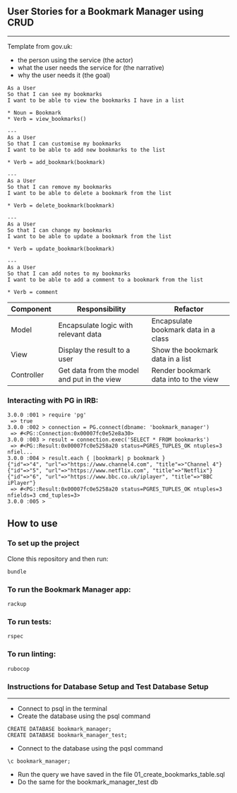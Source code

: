 ## User Stories for a Bookmark Manager using CRUD
---

Template from gov.uk:
* the person using the service (the actor)
* what the user needs the service for (the narrative)
* why the user needs it (the goal)


```
As a User
So that I can see my bookmarks
I want to be able to view the bookmarks I have in a list

* Noun = Bookmark
* Verb = view_bookmarks()

---
As a User
So that I can customise my bookmarks 
I want to be able to add new bookmarks to the list

* Verb = add_bookmark(bookmark)

---
As a User
So that I can remove my bookmarks
I want to be able to delete a bookmark from the list

* Verb = delete_bookmark(bookmark)

---
As a User
So that I can change my bookmarks
I want to be able to update a bookmark from the list

* Verb = update_bookmark(bookmark)

---
As a User
So that I can add notes to my bookmarks
I want to be able to add a comment to a bookmark from the list

* Verb = comment
```


| Component   | Responsibility                                | Refactor                                |
|------------ |---------------------------------------------  |---------------------------------------- |
| Model       | Encapsulate logic with relevant data          | Encapsulate bookmark data in a class    |
| View        | Display the result to a user                  | Show the bookmark data in a list        |
| Controller  | Get data from the model and put in the view   | Render bookmark data into to the view   |


### Interacting with PG in IRB:
```
3.0.0 :001 > require 'pg'
 => true 
3.0.0 :002 > connection = PG.connect(dbname: 'bookmark_manager')
 => #<PG::Connection:0x00007fc0e52e8a30> 
3.0.0 :003 > result = connection.exec('SELECT * FROM bookmarks')
 => #<PG::Result:0x00007fc0e5258a20 status=PGRES_TUPLES_OK ntuples=3 nfiel... 
3.0.0 :004 > result.each { |bookmark| p bookmark }
{"id"=>"4", "url"=>"https://www.channel4.com", "title"=>"Channel 4"}
{"id"=>"5", "url"=>"https://www.netflix.com", "title"=>"Netflix"}
{"id"=>"6", "url"=>"https://www.bbc.co.uk/iplayer", "title"=>"BBC iPlayer"}
 => #<PG::Result:0x00007fc0e5258a20 status=PGRES_TUPLES_OK ntuples=3 nfields=3 cmd_tuples=3> 
3.0.0 :005 > 
```

## How to use

### To set up the project

Clone this repository and then run:

```
bundle
```

### To run the Bookmark Manager app:

```
rackup
```

### To run tests:

```
rspec
```

### To run linting:

```
rubocop
```

### Instructions for Database Setup and Test Database Setup
---
* Connect to psql in the terminal
* Create the database using the psql command 
```
CREATE DATABASE bookmark_manager;
CREATE DATABASE bookmark_manager_test;
```

* Connect to the database using the pqsl command 
```
\c bookmark_manager;
```
* Run the query we have saved in the file 01_create_bookmarks_table.sql
* Do the same for the bookmark_manager_test db